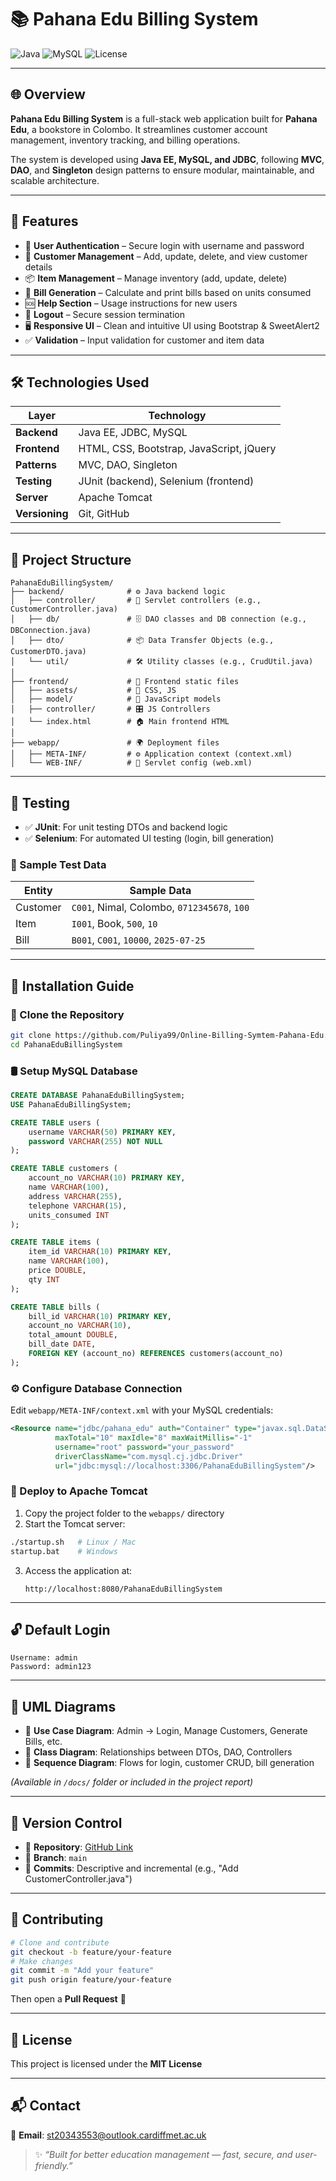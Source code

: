 # 📚 Pahana Edu Billing System

![Java](https://img.shields.io/badge/Backend-Java%20EE-blue?style=for-the-badge&logo=java)
![MySQL](https://img.shields.io/badge/Database-MySQL-orange?style=for-the-badge&logo=mysql)
![License](https://img.shields.io/github/license/Puliya99/Online-Billing-Symtem-Pahana-Edu?style=for-the-badge)

---

## 🌐 Overview

**Pahana Edu Billing System** is a full-stack web application built for **Pahana Edu**, a bookstore in Colombo. It streamlines customer account management, inventory tracking, and billing operations.

The system is developed using **Java EE, MySQL, and JDBC**, following **MVC**, **DAO**, and **Singleton** design patterns to ensure modular, maintainable, and scalable architecture.

---

## 🚀 Features

- 🔐 **User Authentication** – Secure login with username and password
- 👤 **Customer Management** – Add, update, delete, and view customer details
- 📦 **Item Management** – Manage inventory (add, update, delete)
- 🧾 **Bill Generation** – Calculate and print bills based on units consumed
- 🆘 **Help Section** – Usage instructions for new users
- 🚪 **Logout** – Secure session termination
- 🖥 **Responsive UI** – Clean and intuitive UI using Bootstrap & SweetAlert2
- ✅ **Validation** – Input validation for customer and item data

---

## 🛠️ Technologies Used

| Layer         | Technology                          |
|---------------|--------------------------------------|
| **Backend**   | Java EE, JDBC, MySQL                 |
| **Frontend**  | HTML, CSS, Bootstrap, JavaScript, jQuery |
| **Patterns**  | MVC, DAO, Singleton                  |
| **Testing**   | JUnit (backend), Selenium (frontend) |
| **Server**    | Apache Tomcat                        |
| **Versioning**| Git, GitHub                          |

---

## 📂 Project Structure

```
PahanaEduBillingSystem/
├── backend/              # ⚙️ Java backend logic
│   ├── controller/       # 🎯 Servlet controllers (e.g., CustomerController.java)
│   ├── db/               # 🗄 DAO classes and DB connection (e.g., DBConnection.java)
│   ├── dto/              # 📦 Data Transfer Objects (e.g., CustomerDTO.java)
│   └── util/             # 🛠 Utility classes (e.g., CrudUtil.java)
│
├── frontend/             # 🎨 Frontend static files
│   ├── assets/           # 📁 CSS, JS
│   ├── model/            # 🧩 JavaScript models
│   ├── controller/       # 🎛 JS Controllers
│   └── index.html        # 🏠 Main frontend HTML
│
├── webapp/               # 🌍 Deployment files
│   ├── META-INF/         # ⚙️ Application context (context.xml)
│   └── WEB-INF/          # 🔧 Servlet config (web.xml)
```

---

## 🧪 Testing

- ✅ **JUnit**: For unit testing DTOs and backend logic
- ✅ **Selenium**: For automated UI testing (login, bill generation)

### 🧾 Sample Test Data

| Entity   | Sample Data |
|----------|-------------|
| Customer | `C001`, Nimal, Colombo, `0712345678`, `100` |
| Item     | `I001`, Book, `500`, `10` |
| Bill     | `B001`, `C001`, `10000`, `2025-07-25` |

---

## 🧰 Installation Guide

### 🔁 Clone the Repository

```bash
git clone https://github.com/Puliya99/Online-Billing-Symtem-Pahana-Edu.git
cd PahanaEduBillingSystem
```

### 🛢️ Setup MySQL Database

```sql
CREATE DATABASE PahanaEduBillingSystem;
USE PahanaEduBillingSystem;

CREATE TABLE users (
    username VARCHAR(50) PRIMARY KEY,
    password VARCHAR(255) NOT NULL
);

CREATE TABLE customers (
    account_no VARCHAR(10) PRIMARY KEY,
    name VARCHAR(100),
    address VARCHAR(255),
    telephone VARCHAR(15),
    units_consumed INT
);

CREATE TABLE items (
    item_id VARCHAR(10) PRIMARY KEY,
    name VARCHAR(100),
    price DOUBLE,
    qty INT
);

CREATE TABLE bills (
    bill_id VARCHAR(10) PRIMARY KEY,
    account_no VARCHAR(10),
    total_amount DOUBLE,
    bill_date DATE,
    FOREIGN KEY (account_no) REFERENCES customers(account_no)
);
```

### ⚙️ Configure Database Connection

Edit `webapp/META-INF/context.xml` with your MySQL credentials:

```xml
<Resource name="jdbc/pahana_edu" auth="Container" type="javax.sql.DataSource"
          maxTotal="10" maxIdle="8" maxWaitMillis="-1"
          username="root" password="your_password"
          driverClassName="com.mysql.cj.jdbc.Driver"
          url="jdbc:mysql://localhost:3306/PahanaEduBillingSystem"/>
```

### 🚀 Deploy to Apache Tomcat

1. Copy the project folder to the `webapps/` directory
2. Start the Tomcat server:

```bash
./startup.sh   # Linux / Mac
startup.bat    # Windows
```

3. Access the application at:
   ```
   http://localhost:8080/PahanaEduBillingSystem
   ```

---

## 🔓 Default Login

```text
Username: admin
Password: admin123
```

---

## 🎯 UML Diagrams

- 📌 **Use Case Diagram**: Admin → Login, Manage Customers, Generate Bills, etc.
- 📌 **Class Diagram**: Relationships between DTOs, DAO, Controllers
- 📌 **Sequence Diagram**: Flows for login, customer CRUD, bill generation

*(Available in `/docs/` folder or included in the project report)*

---

## 🔄 Version Control

- 📍 **Repository**: [GitHub Link](https://github.com/Puliya99/Online-Billing-Symtem-Pahana-Edu)
- 🌿 **Branch**: `main`
- 📝 **Commits**: Descriptive and incremental (e.g., "Add CustomerController.java")

---

## 🤝 Contributing

```bash
# Clone and contribute
git checkout -b feature/your-feature
# Make changes
git commit -m "Add your feature"
git push origin feature/your-feature
```

Then open a **Pull Request** 💬

---

## 🧾 License

This project is licensed under the **MIT License**

---

## 📬 Contact

📧 **Email**: [st20343553@outlook.cardiffmet.ac.uk](mailto:st20343553@outlook.cardiffmet.ac.uk)

> ✨ _“Built for better education management — fast, secure, and user-friendly.”_
